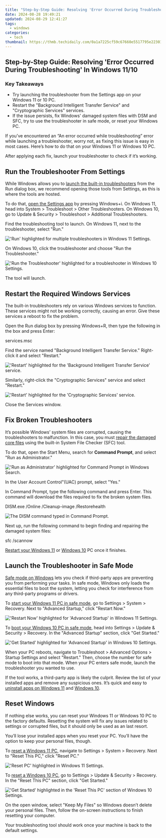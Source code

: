 ```yaml
---
title: "Step-by-Step Guide: Resolving 'Error Occurred During Troubleshooting' In Windows 11/10"
date: 2024-08-28 19:49:21
updated: 2024-08-29 12:41:27
tags:
  - windows
categories:
  - tech
thumbnail: https://thmb.techidaily.com/0a1a7225cf59c67660e5517795e22301d6d92dc2445c6377515e5503eb99dcd0.jpg
---
```


## Step-by-Step Guide: Resolving 'Error Occurred During Troubleshooting' In Windows 11/10

### Key Takeaways

* Try launching the troubleshooter from the Settings app on your Windows 11 or 10 PC.
* Restart the "Background Intelligent Transfer Service" and "Cryptographic Services" services.
* If the issue persists, fix Windows' damaged system files with DSM and SFC, try to use the troubleshooter in safe mode, or reset your Windows PC.

 If you’ve encountered an “An error occurred while troubleshooting” error while launching a troubleshooter, worry not, as fixing this issue is easy in most cases. Here’s how to do that on your Windows 11 or Windows 10 PC.

 After applying each fix, launch your troubleshooter to check if it’s working.

##  Run the Troubleshooter From Settings

 While Windows allows you to [launch the built-in troubleshooters](https://android-transfer.techidaily.com/in-2024-android-to-apple-how-to-transfer-photos-from-honor-play-40c-to-ipad-easily-drfone-by-drfone-transfer-from-android-transfer-from-android/) from the Run dialog box, we recommend opening those tools from Settings, as this is where the tools are hosted.

 To do that, [open the Settings app](https://facebook-video-footage.techidaily.com/updated-2024-approved-5-easy-ways-to-multiply-your-youtube-follower-base/) by pressing Windows+i. On Windows 11, head into System > Troubleshoot > Other Troubleshooters. On Windows 10, go to Update & Security > Troubleshoot > Additional Troubleshooters.

 Find the troubleshooting tool to launch. On Windows 11, next to the troubleshooter, select "Run."

!['Run' highlighted for multiple troubleshooters in Windows 11 Settings.](https://static1.howtogeekimages.com/wordpress/wp-content/uploads/2024/01/1-launch-troubleshooter-windows-11-settings-1.jpg) 

 On Windows 10, click the troubleshooter and choose "Run the Troubleshooter."

!['Run the Troubleshooter' highlighted for a troubleshooter in Windows 10 Settings.](https://static1.howtogeekimages.com/wordpress/wp-content/uploads/2024/01/2-open-troubleshooter-windows-10-settings.jpg) 

 The tool will launch.

##  Restart the Required Windows Services

 The built-in troubleshooters rely on various Windows services to function. These services might not be working correctly, causing an error. Give these services a reboot to fix the problem.

 Open the Run dialog box by pressing Windows+R, then type the following in the box and press Enter:

services.msc

 Find the service named "Background Intelligent Transfer Service." Right-click it and select "Restart."

!['Restart' highlighted for the 'Background Intelligent Transfer Service' service.](https://static1.howtogeekimages.com/wordpress/wp-content/uploads/2024/01/3-restart-bits-service.jpg) 

 Similarly, right-click the "Cryptographic Services" service and select "Restart."

!['Restart' highlighted for the 'Cryptographic Services' service.](https://static1.howtogeekimages.com/wordpress/wp-content/uploads/2024/01/4-restart-cryptographic-services-service.jpg) 

 Close the Services window.

##  Fix Broken Troubleshooters

 It’s possible Windows’ system files are corrupted, causing the troubleshooters to malfunction. In this case, you must [repair the damaged core files](https://some-guidance.techidaily.com/twirl-forge-instruments-for-2024/) using the built-in System File Checker (SFC) tool.

 To do that, open the Start Menu, search for **Command Prompt**, and select "Run as Administrator."

!['Run as Administrator' highlighted for Command Prompt in Windows Search.](https://static1.howtogeekimages.com/wordpress/wp-content/uploads/2024/01/5-open-cmd-as-admin.jpg) 

 In the User Account Control"(UAC) prompt, select "Yes."

 In Command Prompt, type the following command and press Enter. This command will download the files required to fix the broken system files.

DISM.exe /Online /Cleanup-image /Restorehealth

![The DISM command typed in Command Prompt.](https://static1.howtogeekimages.com/wordpress/wp-content/uploads/2024/01/6-run-dism-command-in-cmd.jpg) 

 Next up, run the following command to begin finding and repairing the damaged system files:

sfc /scannow

[Restart your Windows 11](https://screen-video-capture.techidaily.com/updated-in-2024-addressing-mute-problems-in-obs-live-recording/) or [Windows 10](https://article-posts.techidaily.com/comparing-the-creme-de-la-creme-gopro-hero5-black-to-hero4-silver-for-2024/) PC once it finishes.

##  Launch the Troubleshooter in Safe Mode

[Safe mode on Windows](https://video-capture.techidaily.com/new-essential-scripting-instant-stopwatch-integration-in-obs-for-2024/) lets you check if third-party apps are preventing you from performing your tasks. In safe mode, Windows only loads the essential files to boot the system, letting you check for interference from any third-party programs or drivers.

 To [start your Windows 11 PC in safe mode](https://buynow-marvelous.techidaily.com/unveiling-the-strong-battery-feature-in-moto-g-power-a-tech-review-insight/), go to Settings > System > Recovery. Next to "Advanced Startup," click "Restart Now."

!['Restart Now' highlighted for 'Advanced Startup' in Windows 11 Settings.](https://static1.howtogeekimages.com/wordpress/wp-content/uploads/2024/01/7-advanced-restart-windows-11.jpg) 

 To [boot your Windows 10 PC in safe mode](https://screen-recording.techidaily.com/updated-leveraging-obs-establishing-an-efficient-countdown-clock/), head into Settings > Update & Security > Recovery. In the "Advanced Startup" section, click "Get Started."

!['Get Started' highlighted for 'Advanced Startup' in Windows 10 Settings.](https://static1.howtogeekimages.com/wordpress/wp-content/uploads/2024/01/8-advanced-restart-windows-10.jpg) 

 When your PC reboots, navigate to Troubleshoot > Advanced Options > Startup Settings and select "Restart." Then, choose the number for safe mode to boot into that mode. When your PC enters safe mode, launch the troubleshooter you wanted to use.

 If the tool works, a third-party app is likely the culprit. Review the list of your installed apps and remove any suspicious ones. It’s quick and easy to [uninstall apps on Windows 11](https://youtube-docs.techidaily.com/ed-in-2024-strategies-for-using-youtube-to-boost-classroom-engagement/) and [Windows 10](https://tech-recovery.techidaily.com/top-savings-on-apple-watches-in-april/).

##  Reset Windows

 If nothing else works, you can reset your Windows 11 or Windows 10 PC to the factory defaults. Resetting the system will fix any issues related to settings or corrupted files, but it should only be used as an last resort.

 You’ll lose your installed apps when you reset your PC. You’ll have the option to keep your personal files, though.

 To [reset a Windows 11 PC](https://facebook-video-footage.techidaily.com/new-blueprints-for-breaking-ground-in-edu-video-production-on-youtube-channels-for-2024/), navigate to Settings > System > Recovery. Next to "Reset This PC," click "Reset PC."

!['Reset PC' highlighted in Windows 11 Settings.](https://static1.howtogeekimages.com/wordpress/wp-content/uploads/2024/01/9-reset-windows-11-pc.jpg) 

 To [reset a Windows 10 PC](https://instagram-videos.techidaily.com/fast-and-free-strategies-for-authenticity-in-insta-circles-for-2024/), go to Settings > Update & Security > Recovery. In the "Reset This PC" section, click "Get Started."

!['Get Started' highlighted in the 'Reset This PC' section of Windows 10 Settings.](https://static1.howtogeekimages.com/wordpress/wp-content/uploads/2024/01/10-restart-windows-10-pc.jpg) 

 On the open window, select "Keep My Files" so Windows doesn’t delete your personal files. Then, follow the on-screen instructions to finish resetting your computer.

 Your troubleshooting tool should work once your machine is back to the default settings.

<ins class="adsbygoogle"
     style="display:block"
     data-ad-format="autorelaxed"
     data-ad-client="ca-pub-7571918770474297"
     data-ad-slot="1223367746"></ins>



<ins class="adsbygoogle"
     style="display:block"
     data-ad-client="ca-pub-7571918770474297"
     data-ad-slot="8358498916"
     data-ad-format="auto"
     data-full-width-responsive="true"></ins>
